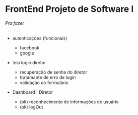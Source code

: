 # FrontEnd Projeto de Software I
 
###### Pra fazer
- autenticações (funcionais)
  - facebook
  - google

- tela login diretor 
  - recuperação de senha do diretor
  - tratamante de erro de login
  - validação do formulário

- Dashboard | Diretor
  - (ok) reconhecimento de informações de usuário 
  - (ok) logOut